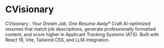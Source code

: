 # CVisionary
CVisionary : *Your Dream Job, One Resume Away**   Craft AI-optimized resumes that match job descriptions, generate professionally formatted content, and score higher in Applicant Tracking Systems (ATS). Built with React 19, Vite, Tailwind CSS, and LLM integration.
